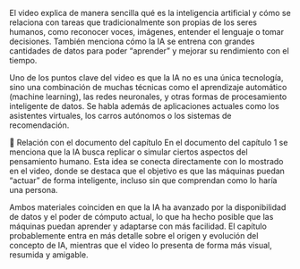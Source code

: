 El video explica de manera sencilla qué es la inteligencia artificial y cómo se relaciona con tareas que tradicionalmente son propias de los seres humanos, como reconocer voces, imágenes, entender el lenguaje o tomar decisiones. También menciona cómo la IA se entrena con grandes cantidades de datos para poder “aprender” y mejorar su rendimiento con el tiempo.

Uno de los puntos clave del video es que la IA no es una única tecnología, sino una combinación de muchas técnicas como el aprendizaje automático (machine learning), las redes neuronales, y otras formas de procesamiento inteligente de datos. Se habla además de aplicaciones actuales como los asistentes virtuales, los carros autónomos o los sistemas de recomendación.

🔎 Relación con el documento del capítulo
En el documento del capítulo 1 se menciona que la IA busca replicar o simular ciertos aspectos del pensamiento humano. Esta idea se conecta directamente con lo mostrado en el video, donde se destaca que el objetivo es que las máquinas puedan “actuar” de forma inteligente, incluso sin que comprendan como lo haría una persona.

Ambos materiales coinciden en que la IA ha avanzado por la disponibilidad de datos y el poder de cómputo actual, lo que ha hecho posible que las máquinas puedan aprender y adaptarse con más facilidad. El capítulo probablemente entra en más detalle sobre el origen y evolución del concepto de IA, mientras que el video lo presenta de forma más visual, resumida y amigable.
